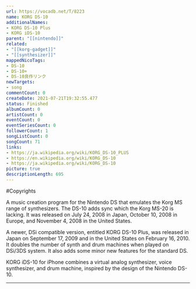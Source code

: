 ```yaml
---
url: https://vocadb.net/T/8223
name: KORG DS-10
additionalNames: 
- KORG DS-10 Plus
- KORG iDS-10
parent: "[[nintendo]]"
related:
- "[[korg-gadget]]"
- "[[synthesizer]]"
mappedNicoTags:
- DS-10
- DS-10+
- DS-10良作リンク
newTargets:
- song
commentCount: 0
createDate: 2021-07-21T19:32:55.477
status: Finished
albumCount: 0
artistCount: 0
eventCount: 0
eventSeriesCount: 0
followerCount: 1
songListCount: 0
songCount: 71
links: 
- https://ja.wikipedia.org/wiki/KORG_DS-10_PLUS
- https://en.wikipedia.org/wiki/KORG_DS-10
- https://ja.wikipedia.org/wiki/KORG_DS-10
picture: true
descriptionLength: 695
---
```


#Copyrights

A music creation program for the Nintendo DS that emulates the Korg MS range of synthesizers.
The DS-10 adds sync which the Korg MS-20 is lacking. It was released on July 24, 2008 in Japan, October 10, 2008 in Europe, and November 4, 2008 in the United States.

A newer, DSi compatible version, entitled KORG DS-10 Plus, was released in Japan on September 17, 2009 and in the United States on February 16, 2010. It doubles the number of synth and drum machines when played on DSi/3DS system. It also adds some minor new features for the standard DS.

KORG iDS-10 for iPhone combines a virtual analog synthesizer, voice synthesizer, and drum machine, inspired by the design of the Nintendo DS-10.

---

